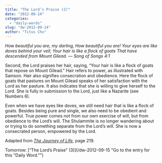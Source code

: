 ```yaml
---
title: "The Lord’s Praise (2)"
date: "2012-09-14"
categories: 
  - "daily-words"
slug: "dw-2012-09-14"
author: "Titus Chu"
---
```


_How beautiful you are, my darling, How beautiful you are! Your eyes are like doves behind your veil; Your hair is like a flock of goats That have descended from Mount Gilead. — Song of Songs 4:1_

Second, the Lord praises her hair, saying, “Your hair is like a flock of goats that repose on Mount Gilead.” Hair refers to power, as illustrated with Samson. Hair also signifies consecration and obedience. Here the flock of goats that pastures on Mount Gilead speaks of her satisfaction with the Lord as her pasture. It also indicates that she is willing to give herself to the Lord. She is fully in submission to the Lord, just like a Nazarite (see Numbers 6).

Even when we have eyes like doves, we still need hair that is like a flock of goats. Besides being pure and single, we also need to be obedient and powerful. True power comes not from our own exercise of will, but from obedience to the Lord’s will. The Shulammite is no longer wandering about or trying to do something separate from the Lord’s will. She is now a consecrated person, empowered by the Lord.

Adapted from _[The Journey of Life](/book-journey "Go to the listing for this book.")_, page 219.

Tomorrow: [“The Lord’s Praise" (3)](/dw-2012-09-15 "Go to the entry for this "Daily Word."")
